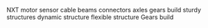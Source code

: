 NXT
motor
sensor
cable
beams
connectors
axles
gears
build sturdy structures
dynamic structure
flexible structure
Gears build
